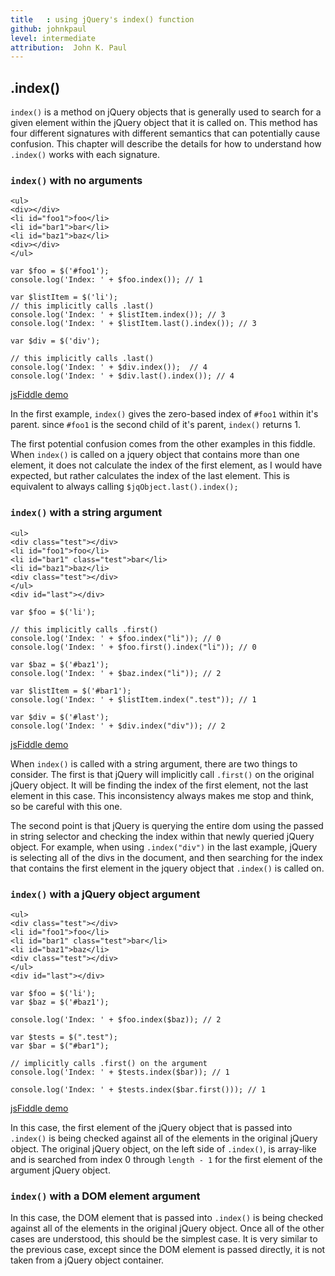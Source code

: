 ```yaml
---
title   : using jQuery's index() function
github: johnkpaul
level: intermediate
attribution:  John K. Paul
---
```

## .index() 

`index()` is a method on jQuery objects that is generally used to search for a given element within the jQuery object that it is called on. This method has four different signatures with different semantics that can potentially cause confusion. This chapter will describe the details for how to understand how `.index()` works with each signature. 

### `index()` with no arguments

```
<ul>
<div></div>
<li id="foo1">foo</li>
<li id="bar1">bar</li>
<li id="baz1">baz</li>
<div></div>
</ul>
```

```
var $foo = $('#foo1');
console.log('Index: ' + $foo.index()); // 1

var $listItem = $('li');
// this implicitly calls .last()
console.log('Index: ' + $listItem.index()); // 3
console.log('Index: ' + $listItem.last().index()); // 3

var $div = $('div');

// this implicitly calls .last()
console.log('Index: ' + $div.index());  // 4
console.log('Index: ' + $div.last().index()); // 4
```
[jsFiddle demo](http://jsfiddle.net/johnkpaul/SrHDh)

In the first example, `index()` gives the zero-based index of `#foo1` within it's parent. since `#foo1` is the second child of it's parent, `index()` returns 1. 

The first potential confusion comes from the other examples in this fiddle.  When `index()` is called on a jquery object that contains more than one element, it does not calculate the index of the first element, as I would have expected, but rather calculates the index of the last element. This is equivalent to always calling `$jqObject.last().index();`

### `index()` with a string argument

```
<ul>
<div class="test"></div>
<li id="foo1">foo</li>
<li id="bar1" class="test">bar</li>
<li id="baz1">baz</li>
<div class="test"></div>
</ul>
<div id="last"></div>

var $foo = $('li');

// this implicitly calls .first()
console.log('Index: ' + $foo.index("li")); // 0
console.log('Index: ' + $foo.first().index("li")); // 0

var $baz = $('#baz1');
console.log('Index: ' + $baz.index("li")); // 2

var $listItem = $('#bar1');
console.log('Index: ' + $listItem.index(".test")); // 1

var $div = $('#last');
console.log('Index: ' + $div.index("div")); // 2
```

[jsFiddle demo](http://jsfiddle.net/johnkpaul/D29cZ/)

When `index()` is called with a string argument, there are two things to consider. The first is that jQuery will implicitly call `.first()` on the original jQuery object. It will be finding the index of the first element, not the last element in this case. This inconsistency always makes me stop and think, so be careful with this one. 

The second point is that jQuery is querying the entire dom using the passed in string selector and checking the index within that newly queried jQuery object. For example, when using `.index("div")` in the last example, jQuery is selecting all of the divs in the document, and then searching for the index that contains the first element in the jquery object that `.index()` is called on. 

### `index()` with a jQuery object argument

```
<ul>
<div class="test"></div>
<li id="foo1">foo</li>
<li id="bar1" class="test">bar</li>
<li id="baz1">baz</li>
<div class="test"></div>
</ul>
<div id="last"></div>
```

```
var $foo = $('li');
var $baz = $('#baz1');

console.log('Index: ' + $foo.index($baz)); // 2

var $tests = $(".test");
var $bar = $("#bar1");

// implicitly calls .first() on the argument
console.log('Index: ' + $tests.index($bar)); // 1

console.log('Index: ' + $tests.index($bar.first())); // 1
```

[jsFiddle demo](http://jsfiddle.net/johnkpaul/QZv7y/)


In this case, the first element of the jQuery object that is passed into `.index()` is being checked against all of the elements in the original jQuery object.  The original jQuery object, on the left side of `.index()`, is array-like and is searched from index 0 through `length - 1` for the first element of the argument jQuery object.

### `index()` with a DOM element argument

In this case, the DOM element that is passed into `.index()` is being checked against all of the elements in the original jQuery object. Once all of the other cases are understood, this should be the simplest case. It is very similar to the previous case, except since the DOM element is passed directly, it is not taken from a jQuery object container.
